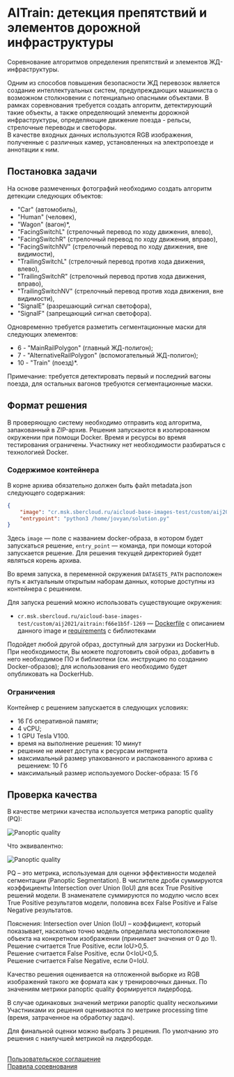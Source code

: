 AITrain: детекция препятствий и элементов дорожной инфраструктуры
=================================

Соревнование алгоритмов определения препятствий и элементов ЖД-инфраструктуры.  

Одним из способов повышения безопасности ЖД перевозок является создание интеллектуальных систем, предупреждающих машиниста о возможном столкновении с потенциально опасными объектами. В рамках соревнования требуется создать алгоритм, детектирующий такие объекты, а также определяющий элементы дорожной инфраструктуры, определяющие движение поезда - рельсы, стрелочные переводы и светофоры.  
В качестве входных данных используются RGB изображения, полученные с различных камер, установленных на электропоезде и аннотации к ним.

## Постановка задачи

На основе размеченных фотографий необходимо создать алгоритм детекции следующих объектов:
- "Car" (автомобиль),
- "Human" (человек),
- "Wagon" (вагон)*,
- "FacingSwitchL" (стрелочный перевод по ходу движения, влево),
- "FacingSwitchR" (стрелочный перевод по ходу движения, вправо),
- "FacingSwitchNV" (стрелочный перевод по ходу движения, вне видимости),
- "TrailingSwitchL" (стрелочный перевод против хода движения, влево),
- "TrailingSwitchR" (стрелочный перевод против хода движения, вправо),
- "TrailingSwitchNV" (стрелочный перевод против хода движения, вне видимости),
- "SignalE" (разрешающий сигнал светофора),
- "SignalF" (запрещающий сигнал светофора).

Одновременно требуется разметить сегментационные маски для следующих элементов:
 - 6 - "MainRailPolygon" (главный ЖД-полигон);
 - 7 - "AlternativeRailPolygon" (вспомогательный ЖД-полигон);
 - 10 - "Train" (поезд)*.

Примечание: требуется детектировать первый и последний вагоны поезда, для остальных вагонов требуются сегментационные маски.


## Формат решения

В проверяющую систему необходимо отправить код алгоритма, запакованный в ZIP-архив. Решения запускаются в изолированном окружении при помощи Docker. Время и ресурсы во время тестирования ограничены. Участнику нет необходимости разбираться с технологией Docker.

### Содержимое контейнера

В корне архива обязательно должен быть файл metadata.json следующего содержания:
```json
{
    "image": "cr.msk.sbercloud.ru/aicloud-base-images-test/custom/aij2021/aitrain:f66e1b5f-1269",
    "entrypoint": "python3 /home/jovyan/solution.py"
}
```

Здесь `image` — поле с названием docker-образа, в котором будет запускаться решение, `entry_point` — команда, при помощи которой запускается решение. Для решения текущей директорией будет являться корень архива. 

Во время запуска, в переменной окружения `DATASETS_PATH` расположен путь к актуальным открытым наборам данных, которые доступны из контейнера с решением.

Для запуска решений можно использовать существующие окружения:

- `cr.msk.sbercloud.ru/aicloud-base-images-test/custom/aij2021/aitrain:f66e1b5f-1269` — [Dockerfile](https://github.com/sberbank-ai/railway_infrastructure_detection_aij2021/blob/main/Dockerfile) с описанием данного image и [requirements](https://github.com/sberbank-ai/railway_infrastructure_detection_aij2021/blob/main/requirements.txt) с библиотеками

Подойдет любой другой образ, доступный для загрузки из DockerHub. При необходимости, Вы можете подготовить свой образ, добавить в него необходимое ПО и библиотеки (см. инструкцию по созданию Docker-образов); для использования его необходимо будет опубликовать на DockerHub.

### Ограничения

Контейнер с решением запускается в следующих условиях:

- 16 Гб оперативной памяти;
- 4 vCPU;
- 1 GPU Tesla V100.
- время на выполнение решения: 10 минут
- решение не имеет доступа к ресурсам интернета
- максимальный размер упакованного и распакованного архива с решением: 10 Гб
- максимальный размер используемого Docker-образа: 15 Гб

## Проверка качества

В качестве метрики качества используется метрика panoptic quality (PQ):

![Panoptic quality](https://raw.githubusercontent.com/sberbank-ai/railway_infrastructure_detection_aij2021/main/images/pq_1.png)  

Что эквивалентно:  

![Panoptic quality](https://raw.githubusercontent.com/sberbank-ai/railway_infrastructure_detection_aij2021/main/images/pq_2.png)  

PQ – это метрика, используемая для оценки эффективности моделей сегментации (Panoptic Segmentation). В числителе дроби суммируются коэффициенты Intersection over Union (IoU) для всех True Positive решений модели. В знаменателе суммируются по модулю число всех True Positive результатов модели, половина всех False Positive и False Negative результатов.

Пояснения:
Intersection over Union (IoU) – коэффициент, который показывает, насколько точно модель определила местоположение объекта на конкретном изображении (принимает значения от 0 до 1).  
Решение считается True Positive, если IoU>0,5.  
Решение считается False Positive, если 0<IoU<0,5.  
Решение считается False Negative, если 0=IoU.  

Качество решения оценивается на отложенной выборке из RGB изображений такого же формата как у тренировочных данных. По значениям метрики panoptic quality формируется лидерборд.

В случае одинаковых значений метрики panoptic quality несколькими Участниками их решения оцениваются по метрике processing time (время, затраченное на обработку задач).  

Для финальной оценки можно выбрать 3 решения. По умолчанию это решения с наилучшей метрикой на лидерборде.


##
[Пользовательское соглашение](https://api.dsworks.ru/dsworks-transfer/api/v1/public/file/terms_of_use.pdf/download)  
[Правила соревнования](https://api.dsworks.ru/dsworks-transfer/api/v1/public/file/rules.pdf/download)
